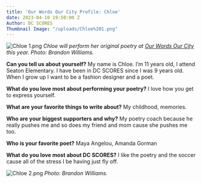 ```yaml
---
title: 'Our Words Our City Profile: Chloe'
date: 2023-04-10 19:50:00 Z
Author: DC SCORES
Thumbnail Image: "/uploads/Chloe%201.png"
---
```


![Chloe 1.png](/uploads/Chloe%201.png)
*Chloe will perform her original poetry at [Our Words Our City](https://owoc.dcscores.org/) this year. Photo: Brandon Williams.*
















**Can you tell us about yourself?**
My name is Chloe. I’m 11 years old, I attend Seaton Elementary. I have been in DC SCORES since I was 9 years old. When I grow up I want to be a fashion designer and a poet.

**What do you love most about performing your poetry?**
I love how you get to express yourself.

**What are your favorite things to write about?**
My childhood, memories.

**Who are your biggest supporters and why?**
My poetry coach because he really pushes me and so does my friend and mom cause she pushes me too. 

**Who is your favorite poet?**
Maya Angelou, Amanda Gorman 

**What do you love most about DC SCORES?**
I like the poetry and the soccer cause all of the stress I be having just fly off.

![Chloe 2.png](/uploads/Chloe%202.png)
*Photo: Brandon Williams.*